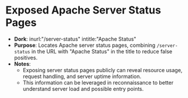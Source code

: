 # Exposed Apache Server Status Pages

- **Dork**: inurl:"/server-status" intitle:"Apache Status"
- **Purpose**: Locates Apache server status pages, combining `/server-status` in the URL with "Apache Status" in the title to reduce false positives.
- **Notes**:
  - Exposing server status pages publicly can reveal resource usage, request handling, and server uptime information.
  - This information can be leveraged in reconnaissance to better understand server load and possible entry points.
